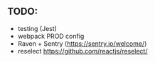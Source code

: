 ## TODO:

- testing (Jest)
- webpack PROD config
- Raven + Sentry (https://sentry.io/welcome/)
- reselect https://github.com/reactjs/reselect/

